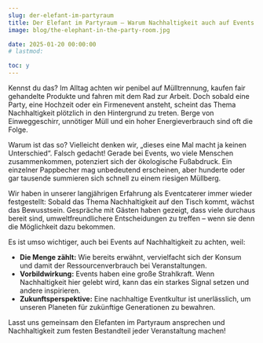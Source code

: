 ```yaml
---
slug: der-elefant-im-partyraum
title: Der Elefant im Partyraum – Warum Nachhaltigkeit auch auf Events wichtig ist
image: blog/the-elephant-in-the-party-room.jpg

date: 2025-01-20 00:00:00
# lastmod: 

toc: y
---
```

Kennst du das? Im Alltag achten wir penibel auf Mülltrennung, kaufen fair gehandelte Produkte und fahren mit dem Rad zur Arbeit. Doch sobald eine Party, eine Hochzeit oder ein Firmenevent ansteht, scheint das Thema Nachhaltigkeit plötzlich in den Hintergrund zu treten. Berge von Einweggeschirr, unnötiger Müll und ein hoher Energieverbrauch sind oft die Folge.

Warum ist das so? Vielleicht denken wir, „dieses eine Mal macht ja keinen Unterschied“. Falsch gedacht! Gerade bei Events, wo viele Menschen zusammenkommen, potenziert sich der ökologische Fußabdruck. Ein einzelner Pappbecher mag unbedeutend erscheinen, aber hunderte oder gar tausende summieren sich schnell zu einem riesigen Müllberg.

Wir haben in unserer langjährigen Erfahrung als Eventcaterer immer wieder festgestellt: Sobald das Thema Nachhaltigkeit auf den Tisch kommt, wächst das Bewusstsein. Gespräche mit Gästen haben gezeigt, dass viele durchaus bereit sind, umweltfreundlichere Entscheidungen zu treffen – wenn sie denn die Möglichkeit dazu bekommen.

Es ist umso wichtiger, auch bei Events auf Nachhaltigkeit zu achten, weil:

- **Die Menge zählt:** Wie bereits erwähnt, vervielfacht sich der Konsum und damit der Ressourcenverbrauch bei Veranstaltungen.
- **Vorbildwirkung:** Events haben eine große Strahlkraft. Wenn Nachhaltigkeit hier gelebt wird, kann das ein starkes Signal setzen und andere inspirieren.
- **Zukunftsperspektive:** Eine nachhaltige Eventkultur ist unerlässlich, um unseren Planeten für zukünftige Generationen zu bewahren.

Lasst uns gemeinsam den Elefanten im Partyraum ansprechen und Nachhaltigkeit zum festen Bestandteil jeder Veranstaltung machen!
